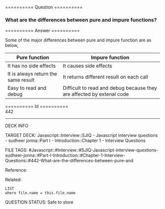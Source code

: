 ========== Question ==========  

### What are the differences between pure and impure functions?  

========== Answer ==========  

Some of the major differences between pure and impure function are as below,

| Pure function | Impure function |
| --- | --- |
| It has no side effects | It causes side effects |
| It is always return the same result | It returns different result on each call |
| Easy to read and debug | Difficult to read and debug because they are affected by extenal code |

========== Id ==========  
442

---

DECK INFO

TARGET DECK: Javascript::Interview::SJIQ - Javascript interview questions - sudheer jonna::Part I - Introduction::Chapter 1 - Interview Questions

FILE TAGS: #Javascript::#Interview::#SJIQ-Javascript-interview-questions-sudheer-jonna::#Part-I-Introduction::#Chapter-1-Interview-Questions::#442-What-are-the-differences-between-pure-and

Reference:

Related:

```dataview
LIST
where file.name = this.file.name
```

QUESTION STATUS: Safe to store
